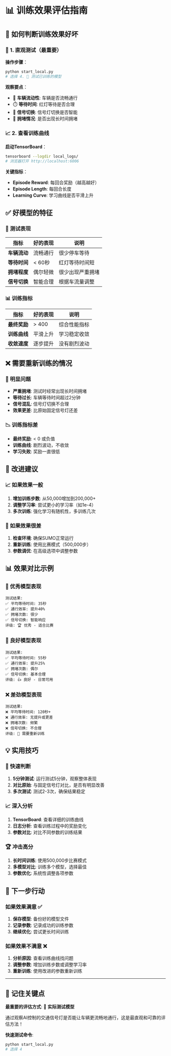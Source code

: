 # 📊 训练效果评估指南

## 🎯 如何判断训练效果好坏

### 🧪 1. 直观测试（最重要）

**操作步骤**：
```bash
python start_local.py
# 选择 4. 🧪 测试已训练的模型
```

**观察要点**：
- 🚗 **车辆流动性**: 车辆是否流畅通行
- ⏱️ **等待时间**: 红灯等待是否合理
- 🚦 **信号切换**: 信号灯切换是否智能
- 🚧 **拥堵情况**: 是否出现长时间拥堵

### 📈 2. 查看训练曲线

**启动TensorBoard**：
```bash
tensorboard --logdir local_logs/
# 浏览器打开 http://localhost:6006
```

**关键指标**：
- **Episode Reward**: 每回合奖励（越高越好）
- **Episode Length**: 每回合长度
- **Learning Curve**: 学习曲线是否平滑上升

## ✅ 好模型的特征

### 🎯 测试表现
| 指标 | 好的表现 | 说明 |
|------|----------|------|
| **车辆流动** | 流畅通行 | 很少停车等待 |
| **等待时间** | < 60秒 | 红灯等待时间短 |
| **拥堵程度** | 偶尔轻微 | 很少出现严重拥堵 |
| **信号切换** | 智能合理 | 根据车流量调整 |

### 📊 训练指标
| 指标 | 好的表现 | 说明 |
|------|----------|------|
| **最终奖励** | > 400 | 综合性能指标 |
| **训练曲线** | 平滑上升 | 学习稳定收敛 |
| **收敛速度** | 逐步提升 | 没有剧烈波动 |

## ❌ 需要重新训练的情况

### 🚨 明显问题
- **严重拥堵**: 测试时经常出现长时间拥堵
- **等待过长**: 车辆等待时间超过2分钟
- **信号混乱**: 信号灯切换不合理
- **效果更差**: 比原始固定信号灯还差

### 📉 训练指标差
- **最终奖励**: < 0 或负值
- **训练曲线**: 剧烈波动，不收敛
- **学习失败**: 奖励一直很低

## 🔧 改进建议

### 📈 如果效果一般
1. **增加训练步数**: 从50,000增加到200,000+
2. **调整学习率**: 尝试更小的学习率（如1e-4）
3. **多次训练**: 强化学习有随机性，多训练几次

### 🎯 如果效果很差
1. **检查环境**: 确保SUMO正常运行
2. **重新训练**: 使用比赛模式（500,000步）
3. **参数调优**: 在高级选项中调整参数

## 📊 效果对比示例

### 🥇 优秀模型表现
```
测试结果:
✅ 平均等待时间: 35秒
✅ 通行效率: 提升40%
✅ 拥堵次数: 很少
✅ 信号切换: 智能响应
评级: 🏆 优秀 - 适合比赛
```

### 🥈 良好模型表现
```
测试结果:
✅ 平均等待时间: 55秒
✅ 通行效率: 提升25%
✅ 拥堵次数: 偶尔
✅ 信号切换: 基本合理
评级: 👍 良好 - 日常可用
```

### ❌ 差劲模型表现
```
测试结果:
❌ 平均等待时间: 120秒+
❌ 通行效率: 无提升或更差
❌ 拥堵次数: 频繁
❌ 信号切换: 不合理
评级: 🔄 需要重新训练
```

## 💡 实用技巧

### 🎯 快速判断
1. **5分钟测试**: 运行测试5分钟，观察整体表现
2. **对比原始**: 与固定信号灯对比，是否有明显改善
3. **多次测试**: 测试2-3次，确保结果稳定

### 📈 深入分析
1. **TensorBoard**: 查看详细的训练曲线
2. **日志分析**: 查看训练过程中的奖励变化
3. **参数对比**: 对比不同参数的训练结果

### 🏆 冲击高分
1. **长时间训练**: 使用500,000步比赛模式
2. **多模型对比**: 训练多个模型，选择最佳
3. **参数优化**: 系统性调整各项参数

## 🚀 下一步行动

### 如果效果满意 ✅
1. **保存模型**: 备份好的模型文件
2. **记录参数**: 记录成功的训练参数
3. **继续优化**: 尝试更长时间训练

### 如果效果不满意 ❌
1. **分析原因**: 查看训练曲线找问题
2. **调整参数**: 增加训练步数或调整学习率
3. **重新训练**: 使用改进的参数重新训练

---

## 🎯 记住关键点

**最重要的评估方式**: 🧪 **实际测试模型**

通过观察AI控制的交通信号灯是否能让车辆更流畅地通行，这是最直观和可靠的评估方法！

**快速测试命令**:
```bash
python start_local.py
# 选择 4
```
